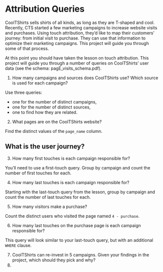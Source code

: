 # Attribution Queries
CoolTShirts sells shirts of all kinds, as long as they are T-shaped and cool. Recently, CTS started a few marketing campaigns to increase website visits and purchases. Using touch attribution, they’d like to map their customers’ journey: from initial visit to purchase. They can use that information to optimize their marketing campaigns. This project will guide you through some of that process.

At this point you should have taken the lesson on touch attribution. This project will guide you through a number of queries on CoolTShirts’ user data (see the schema: pagE_visits_schema.pdf).


1. How many campaigns and sources does CoolTShirts use? Which source is used for each campaign?

Use three queries:

* one for the number of distinct campaigns,
* one for the number of distinct sources,
* one to find how they are related.

2. What pages are on the CoolTShirts website?

Find the distinct values of the `page_name` column.

## What is the user journey?
3. How many first touches is each campaign responsible for?

You’ll need to use a first-touch query. Group by campaign and count the number of first touches for each.

4. How many last touches is each campaign responsible for?

Starting with the last-touch query from the lesson, group by campaign and count the number of last touches for each.

5. How many visitors make a purchase?

Count the distinct users who visited the page named `4 - purchase`.

6. How many last touches on the purchase page is each campaign responsible for?

This query will look similar to your last-touch query, but with an additional `WHERE` clause.


7. CoolTShirts can re-invest in 5 campaigns. Given your findings in the project, which should they pick and why?
8. 